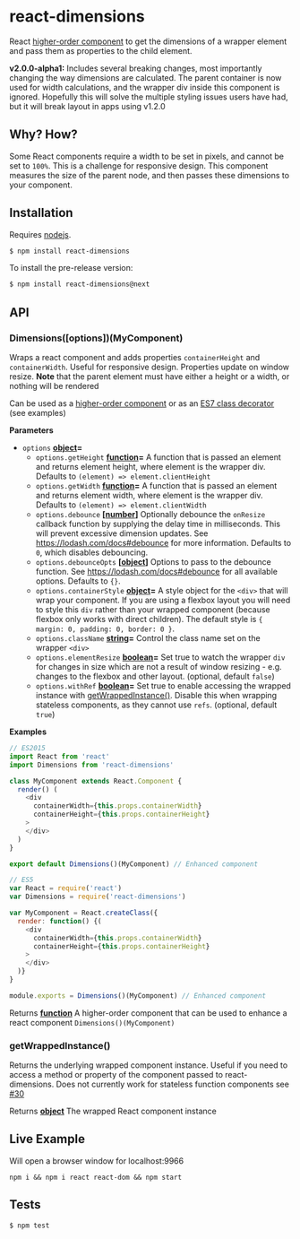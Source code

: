 # react-dimensions

React [higher-order component](https://gist.github.com/sebmarkbage/ef0bf1f338a7182b6775) to get the dimensions of a wrapper element and pass them as properties to the child element.

**v2.0.0-alpha1:** Includes several breaking changes, most importantly changing the way dimensions are calculated. The parent container is now used for width calculations, and the wrapper div inside this component is ignored. Hopefully this will solve the multiple styling issues users have had, but it will break layout in apps using v1.2.0

## Why? How?

Some React components require a width to be set in pixels, and cannot be set to `100%`. This is a challenge for responsive design. This component measures the size of the parent node, and then passes these dimensions to your component.

## Installation

Requires [nodejs](http://nodejs.org/).

```sh
$ npm install react-dimensions
```

To install the pre-release version:

```sh
$ npm install react-dimensions@next
```

## API

### Dimensions([options])(MyComponent)

Wraps a react component and adds properties `containerHeight` and
`containerWidth`. Useful for responsive design. Properties update on
window resize. **Note** that the parent element must have either a
height or a width, or nothing will be rendered

Can be used as a
[higher-order component](http://babeljs.io/blog/2015/06/07/react-on-es6-plus/#property-initializers)
or as an [ES7 class decorator](https://github.com/wycats/javascript-decorators)
(see examples)

**Parameters**

-   `options` **[object](https://developer.mozilla.org/en-US/docs/Web/JavaScript/Reference/Global_Objects/Object)=**
    -   `options.getHeight` **[function](https://developer.mozilla.org/en-US/docs/Web/JavaScript/Reference/Statements/function)=** A function that is passed an element and returns element
        height, where element is the wrapper div. Defaults to `(element) => element.clientHeight`
    -   `options.getWidth` **[function](https://developer.mozilla.org/en-US/docs/Web/JavaScript/Reference/Statements/function)=** A function that is passed an element and returns element
        width, where element is the wrapper div. Defaults to `(element) => element.clientWidth`
    -   `options.debounce` **\[[number](https://developer.mozilla.org/en-US/docs/Web/JavaScript/Reference/Global_Objects/Number)]** Optionally debounce the `onResize` callback function by
        supplying the delay time in milliseconds. This will prevent excessive dimension
        updates. See <https://lodash.com/docs#debounce> for more information. Defaults to `0`, which disables debouncing.
    -   `options.debounceOpts` **\[[object](https://developer.mozilla.org/en-US/docs/Web/JavaScript/Reference/Global_Objects/Object)]** Options to pass to the debounce function. See
        <https://lodash.com/docs#debounce> for all available options. Defaults to `{}`.
    -   `options.containerStyle` **[object](https://developer.mozilla.org/en-US/docs/Web/JavaScript/Reference/Global_Objects/Object)=** A style object for the `<div>` that will wrap your component.
        If you are using a flexbox layout you will need to style this `div` rather than your wrapped component (because flexbox only works with direct children). The default style is
        `{ margin: 0, padding: 0, border: 0 }`.
    -   `options.className` **[string](https://developer.mozilla.org/en-US/docs/Web/JavaScript/Reference/Global_Objects/String)=** Control the class name set on the wrapper `<div>`
    -   `options.elementResize` **[boolean](https://developer.mozilla.org/en-US/docs/Web/JavaScript/Reference/Global_Objects/Boolean)=** Set true to watch the wrapper `div` for changes in
        size which are not a result of window resizing - e.g. changes to the flexbox and other layout. (optional, default `false`)
    -   `options.withRef` **[boolean](https://developer.mozilla.org/en-US/docs/Web/JavaScript/Reference/Global_Objects/Boolean)=** Set true to enable accessing the wrapped instance with
        [getWrappedInstance()](https://github.com/digidem/react-dimensions#getwrappedinstance). Disable this when wrapping stateless components, as they cannot use `refs`. (optional, default `true`)

**Examples**

```javascript
// ES2015
import React from 'react'
import Dimensions from 'react-dimensions'

class MyComponent extends React.Component {
  render() (
    <div
      containerWidth={this.props.containerWidth}
      containerHeight={this.props.containerHeight}
    >
    </div>
  )
}

export default Dimensions()(MyComponent) // Enhanced component
```

```javascript
// ES5
var React = require('react')
var Dimensions = require('react-dimensions')

var MyComponent = React.createClass({
  render: function() {(
    <div
      containerWidth={this.props.containerWidth}
      containerHeight={this.props.containerHeight}
    >
    </div>
  )}
}

module.exports = Dimensions()(MyComponent) // Enhanced component
```

Returns **[function](https://developer.mozilla.org/en-US/docs/Web/JavaScript/Reference/Statements/function)** A higher-order component that can be
used to enhance a react component `Dimensions()(MyComponent)`

### getWrappedInstance()

Returns the underlying wrapped component instance.
Useful if you need to access a method or property of the component
passed to react-dimensions. Does not currently work for stateless function components see [#30](https://github.com/digidem/react-dimensions/issues/30)

Returns **[object](https://developer.mozilla.org/en-US/docs/Web/JavaScript/Reference/Global_Objects/Object)** The wrapped React component instance

## Live Example

Will open a browser window for localhost:9966

`npm i && npm i react react-dom && npm start`

## Tests

```sh
$ npm test
```
